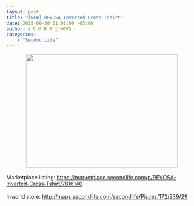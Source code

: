 ```yaml
---
layout: post
title: "[NEW] REVOSA Inverted Cross Tshirt"
date: 2015-09-30 01:01:00 -05:00
author: 𐕣 C M D R ░ NOVA 𐕣
categories:
    - "Second Life"
---
```


<div style="clear: both; text-align: center;">
<a href="http://4.bp.blogspot.com/-pUYGK8R_TRc/Vgs0J0cek7I/AAAAAAAAAQE/artm56lbe0w/s1600/INVERTEDAD.png" style="margin-left: 1em; margin-right: 1em;"><img border="0" height="300" src="http://4.bp.blogspot.com/-pUYGK8R_TRc/Vgs0J0cek7I/AAAAAAAAAQE/artm56lbe0w/s400/INVERTEDAD.png" width="400" /></a></div>
<br />
Marketplace listing: <a href="https://marketplace.secondlife.com/p/REVOSA-Inverted-Cross-Tshirt/7816140" target="_blank" rel="noopener">https://marketplace.secondlife.com/p/REVOSA-Inverted-Cross-Tshirt/7816140</a><br />
<br />
Inworld store: <a href="http://maps.secondlife.com/secondlife/Pisces/172/239/29" target="_blank" rel="noopener">http://maps.secondlife.com/secondlife/Pisces/172/239/29</a>